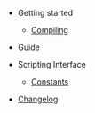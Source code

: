 <!-- docs/_sidebar.md -->

- Getting started
  - [Compiling](compiling.md)

- Guide

- Scripting Interface
  - [Constants](constants.md)

- [Changelog](changelog.md)

